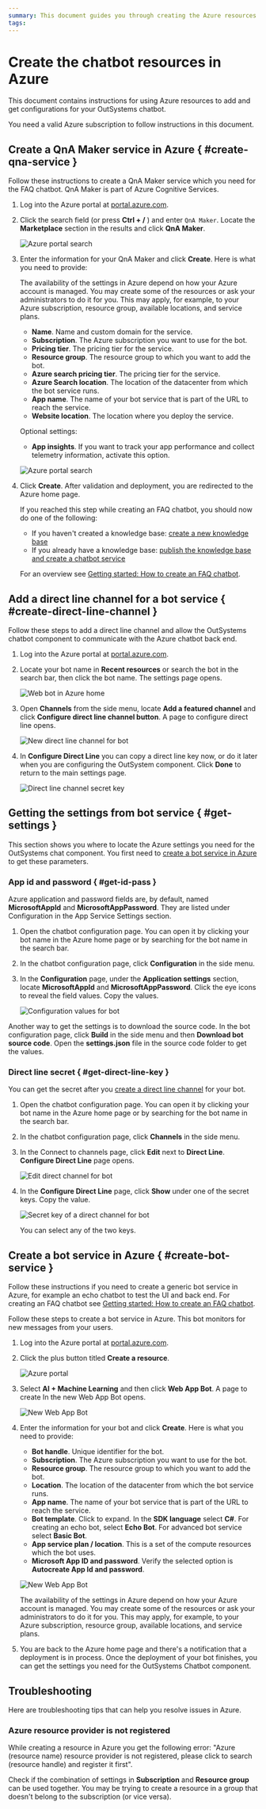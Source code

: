 ```yaml
---
summary: This document guides you through creating the Azure resources for developing a chatbot.
tags:
---
```


# Create the chatbot resources in Azure

This document contains instructions for using Azure resources to add and get configurations for your OutSystems chatbot. 

<div class="info" markdown="1">

You need a valid Azure subscription to follow instructions in this document.

</div>

## Create a QnA Maker service in Azure { #create-qna-service }

Follow these instructions to create a QnA Maker service which you need for the FAQ chatbot. QnA Maker is part of Azure Cognitive Services.

1. Log into the Azure portal at [portal.azure.com](https://portal.azure.com).
2. Click the search field (or press **Ctrl + /** ) and enter `QnA Maker`. Locate the **Marketplace** section in the results and click **QnA Maker**.
   
    ![Azure portal search](images/azure-portal-qna-search.png?width=600)

3. Enter the information for your QnA Maker and click **Create**. Here is what you need to provide:

    <div class="info" markdown="1">

    The availability of the settings in Azure depend on how your Azure account is managed. You may create some of the resources or ask your administrators to do it for you. This may apply, for example, to your Azure subscription, resource group, available locations, and service plans.

    </div>

    * **Name**. Name and custom domain for the service.
    * **Subscription**. The Azure subscription you want to use for the bot.
    * **Pricing tier**. The pricing tier for the service.
    * **Resource group**. The resource group to which you want to add the bot.
    * **Azure search pricing tier**. The pricing tier for the service.
    * **Azure Search location**. The location of the datacenter from which the bot service runs.
    * **App name**. The name of your bot service that is part of the URL to reach the service.
    * **Website location**. The location where you deploy the service.
  
    Optional settings:

    * **App insights**. If you want to track your app performance and collect telemetry information, activate this option.
  
    ![Azure portal search](images/azure-qna-maker-service-new.png?width=500)

4. Click **Create**. After validation and deployment, you are redirected to the Azure home page.

    <div class="info" markdown="1">

    If you reached this step while creating an FAQ chatbot, you should now do one of the following:

    * If you haven't created a knowledge base: [create a new knowledge base](guide-azure-kb.md#create-kb)
    * If you already have a knowledge base: [publish the knowledge base and create a chatbot service](guide-azure-kb.md#publish-kb)

    For an overview see [Getting started: How to create an FAQ chatbot](get-started-faq-chatbot.md).

    </div>

## Add a direct line channel for a bot service { #create-direct-line-channel }

Follow these steps to add a direct line channel and allow the OutSystems chatbot component to communicate with the Azure chatbot back end.

1. Log into the Azure portal at [portal.azure.com](https://portal.azure.com).

2. Locate your bot name in **Recent resources** or search the bot in the search bar, then click the bot name. The settings page opens.

    ![Web bot in Azure home](images/azure-web-app-bot-dashboard.png?width=500)

3. Open **Channels** from the side menu, locate **Add a featured channel** and click **Configure direct line channel button**. A page to configure direct line opens. 

    ![New direct line channel for bot](images/azure-web-app-bot-service-direct-channel-new.png?width=500)

4. In **Configure Direct Line** you can copy a direct line key now, or do it later when you are configuring the OutSystem component. Click **Done** to return to the main settings page.

    ![Direct line channel secret key](images/azure-web-app-bot-service-direct-channel-key.png?width=500)

## Getting the settings from bot service { #get-settings }

This section shows you where to locate the Azure settings you need for the OutSystems chat component. You first need to [create a bot service in Azure](#create-bot-service) to get these parameters.

### App id and password { #get-id-pass }

Azure application and password fields are, by default, named **MicrosoftAppId** and **MicrosoftAppPassword**. They are listed under Configuration in the App Service Settings section.

1. Open the chatbot configuration page. You can open it by clicking your bot name in the Azure home page or by searching for the bot name in the search bar.
2. In the chatbot configuration page, click **Configuration** in the side menu.
3. In the **Configuration** page, under the **Application settings** section, locate **MicrosoftAppId** and **MicrosoftAppPassword**. Click the eye icons to reveal the field values. Copy the values.

    ![Configuration values for bot](images/azure-web-app-bot-service-direct-config.png?width=600)

Another way to get the settings is to download the source code. In the bot configuration page, click **Build** in the side menu and then **Download bot source code**. Open the **settings.json** file in the source code folder to get the values.

### Direct line secret { #get-direct-line-key }

You can get the secret after you [create a direct line channel](#add-a-direct-channel-for-a-bot-service) for your bot. 

1. Open the chatbot configuration page. You can open it by clicking your bot name in the Azure home page or by searching for the bot name in the search bar.
2. In the chatbot configuration page, click **Channels** in the side menu.
3. In the Connect to channels page, click **Edit** next to **Direct Line**. **Configure Direct Line** page opens.

    ![Edit direct channel for bot](images/azure-web-app-bot-service-direct-channel-edit.png?width=600)

4. In the **Configure Direct Line** page, click **Show** under one of the secret keys. Copy the value.

    ![Secret key of a direct channel for bot](images/azure-web-app-bot-service-direct-channel-key.png?width=600)

    <div class="info" markdown="1">

    You can select any of the two keys.

    </div>

## Create a bot service in Azure { #create-bot-service }

<div class="info" markdown="1">

Follow these instructions if you need to create a generic bot service in Azure, for example an echo chatbot to test the UI and back end. For creating an FAQ chatbot see [Getting started: How to create an FAQ chatbot](get-started-faq-chatbot.md).

</div>

Follow these steps to create a bot service in Azure. This bot monitors for new messages from your users. 

1. Log into the Azure portal at [portal.azure.com](https://portal.azure.com).
2. Click the plus button titled **Create a resource**.

    ![Azure portal](images/azure-add-resource-button.png?width=400)

3. Select **AI + Machine Learning** and then click **Web App Bot**. A page to create In the new Web App Bot opens.
    
    ![New Web App Bot](images/azure-web-app-bot-service-new.png?width=450)
    
4. Enter the information for your bot and click **Create**. Here is what you need to provide:

    * **Bot handle**. Unique identifier for the bot.
    * **Subscription**. The Azure subscription you want to use for the bot.
    * **Resource group**. The resource group to which you want to add the bot.
    * **Location**. The location of the datacenter from which the bot service runs.
    * **App name**. The name of your bot service that is part of the URL to reach the service.
    * **Bot template**. Click to expand. In the **SDK language** select **C#**. For creating an echo bot, select **Echo Bot**. For advanced bot service select **Basic Bot**.
    * **App service plan / location**. This is a set of the compute resources which the bot uses.   
    * **Microsoft App ID and password**. Verify the selected option is **Autocreate App Id and password**.

    ![New Web App Bot](images/azure-web-app-bot-service-create.png?width=250)

    <div class="info" markdown="1">

    The availability of the settings in Azure depend on how your Azure account is managed. You may create some of the resources or ask your administrators to do it for you. This may apply, for example, to your Azure subscription, resource group, available locations, and service plans.

    </div>

5. You are back to the Azure home page and there's a notification that a deployment is in process. Once the deployment of your bot finishes, you can get the settings you need for the OutSystems Chatbot component.

## Troubleshooting

Here are troubleshooting tips that can help you resolve issues in Azure.

### Azure resource provider is not registered

While creating a resource in Azure you get the following error: "Azure (resource name) resource provider is not registered, please click to search (resource handle) and register it first".

Check if the combination of settings in **Subscription** and **Resource group** can be used together. You may be trying to create a resource in a group that doesn't belong to the subscription (or vice versa).
